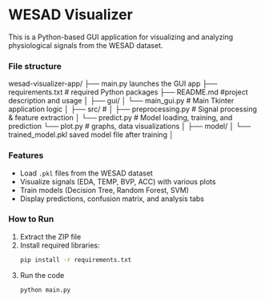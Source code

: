 # WESAD Visualizer

This is a Python-based GUI application for visualizing and analyzing physiological signals from the WESAD dataset.

### File structure

wesad-visualizer-app/
├── main.py launches the GUI app
├── requirements.txt # required Python packages
├── README.md #project description and usage
│
├── gui/ 
│ └── main_gui.py # Main Tkinter application logic
│
├── src/ # 
│ ├── preprocessing.py # Signal processing & feature extraction
│ └── predict.py # Model loading, training, and prediction
  └── plot.py # graphs, data visualizations 
│
├── model/ 
│ └── trained_model.pkl saved model file after training
│ 


###  Features
- Load `.pkl` files from the WESAD dataset  
- Visualize signals (EDA, TEMP, BVP, ACC) with various plots  
- Train models (Decision Tree, Random Forest, SVM)  
- Display predictions, confusion matrix, and analysis tabs

###  How to Run

1. Extract the ZIP file  
2. Install required libraries:
   ```bash
   pip install -r requirements.txt
3. Run the code
   ```bash
   python main.py
   


